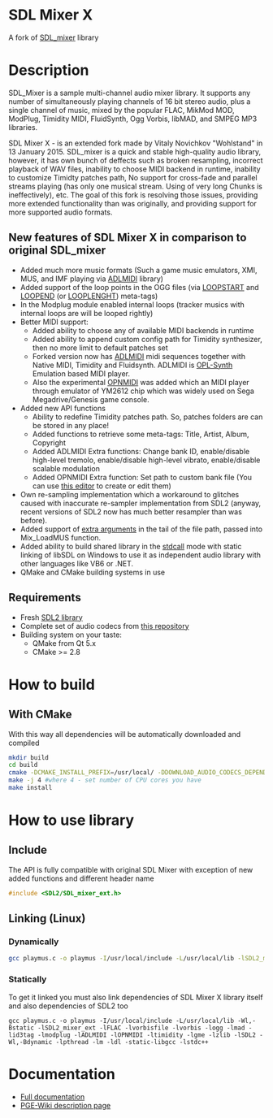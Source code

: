 # SDL Mixer X
A fork of [SDL_mixer](http://www.libsdl.org/projects/SDL_mixer/) library

# Description
SDL_Mixer is a sample multi-channel audio mixer library.
It supports any number of simultaneously playing channels of 16 bit stereo audio,
plus a single channel of music, mixed by the popular FLAC, MikMod MOD, ModPlug,
Timidity MIDI, FluidSynth, Ogg Vorbis, libMAD, and SMPEG MP3 libraries.

SDL Mixer X - is an extended fork made by Vitaly Novichkov "Wohlstand" in
13 January 2015. SDL_mixer is a quick and stable high-quality audio library,
however, it has own bunch of deffects such as broken resampling, incorrect
playback of WAV files, inability to choose MIDI backend in runtime,
inability to customize Timidty patches path, No support for cross-fade
and parallel streams playing (has only one musical stream. Using of very
long Chunks is ineffectively), etc. The goal of this fork is resolving those
issues, providing more extended functionality than was originally,
and providing support for more supported audio formats.

## New features of SDL Mixer X in comparison to original SDL_mixer
* Added much more music formats (Such a game music emulators, XMI, MUS, and IMF playing via [ADLMIDI](https://github.com/Wohlstand/libADLMIDI) library)
* Added support of the loop points in the OGG files (via <u>LOOPSTART</u> and <u>LOOPEND</u> (or <u>LOOPLENGHT</u>) meta-tags)
* In the Modplug module enabled internal loops (tracker musics with internal loops are will be looped rightly)
* Better MIDI support:
  * Added ability to choose any of available MIDI backends in runtime
  * Added ability to append custom config path for Timidity synthesizer, then no more limit to default patches set
  * Forked version now has [ADLMIDI](https://github.com/Wohlstand/libADLMIDI) midi sequences together with Native MIDI, Timidity and Fluidsynth. ADLMIDI is [OPL-Synth](http://wohlsoft.ru/pgewiki/FM_Synthesis) Emulation based MIDI player.
  * Also the experimental [OPNMIDI](https://github.com/Wohlstand/libOPNMIDI) was added which an MIDI player through emulator of YM2612 chip which was widely used on Sega Megadrive/Genesis game console.
* Added new API functions
  * Ability to redefine Timidity patches path. So, patches folders are can be stored in any place!
  * Added functions to retrieve some meta-tags: Title, Artist, Album, Copyright
  * Added ADLMIDI Extra functions: Change bank ID, enable/disable high-level tremolo, enable/disable high-level vibrato, enable/disable scalable modulation
  * Added OPNMIDI Extra function: Set path to custom bank file (You can use [this editor](https://github.com/Wohlstand/OPN2BankEditor) to create or edit them)
* Own re-sampling implementation which a workaround to glitches caused with inaccurate re-sampler implementation from SDL2 (anyway, recent versions of SDL2 now has much better resampler than was before).
* Added support of [extra arguments](http://wohlsoft.ru/pgewiki/SDL_Mixer_X#Path_arguments) in the tail of the file path, passed into Mix_LoadMUS function.
* Added ability to build shared library in the <u>stdcall</u> mode with static linking of libSDL on Windows to use it as independent audio library with other languages like VB6 or .NET.
* QMake and CMake building systems in use

## Requirements
* Fresh [SDL2 library](https://hg.libsdl.org/SDL/)
* Complete set of audio codecs from [this repository](https://github.com/WohlSoft/AudioCodecs)
* Building system on your taste:
  * QMake from Qt 5.x
  * CMake >= 2.8

# How to build

## With CMake
With this way all dependencies will be automatically downloaded and compiled
```bash
mkdir build
cd build
cmake -DCMAKE_INSTALL_PREFIX=/usr/local/ -DDOWNLOAD_AUDIO_CODECS_DEPENDENCY=ON -DDOWNLOAD_SDL2_DEPENDENCY=ON ..
make -j 4 #where 4 - set number of CPU cores you have
make install
```

# How to use library

## Include
The API is fully compatible with original SDL Mixer with exception of new added functions and different header name
```cpp
#include <SDL2/SDL_mixer_ext.h>
```

## Linking (Linux)

### Dynamically
```bash
gcc playmus.c -o playmus -I/usr/local/include -L/usr/local/lib -lSDL2_mixer_ext -lSDL2 -lstdc++
```

### Statically
To get it linked you must also link dependencies of SDL Mixer X library itself and also dependencies of SDL2 too
```
gcc playmus.c -o playmus -I/usr/local/include -L/usr/local/lib -Wl,-Bstatic -lSDL2_mixer_ext -lFLAC -lvorbisfile -lvorbis -logg -lmad -lid3tag -lmodplug -lADLMIDI -lOPNMIDI -ltimidity -lgme -lzlib -lSDL2 -Wl,-Bdynamic -lpthread -lm -ldl -static-libgcc -lstdc++
```

# Documentation
* [Full documentation](SDL_mixer_ext.html)
* [PGE-Wiki description page](http://wohlsoft.ru/pgewiki/SDL_Mixer_X)

